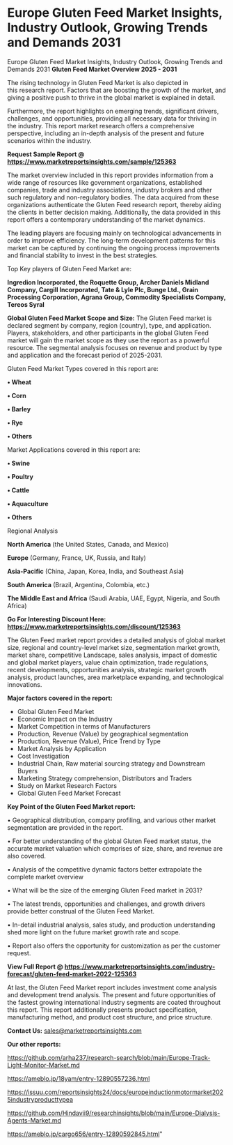 # Europe Gluten Feed Market Insights, Industry Outlook, Growing Trends and Demands 2031
 Europe Gluten Feed Market Insights, Industry Outlook, Growing Trends and Demands 2031
<Strong> Gluten Feed Market Overview 2025 - 2031</strong>

The rising technology in Gluten Feed Market is also depicted in this research report. Factors that are boosting the growth of the market, and giving a positive push to thrive in the global market is explained in detail.

Furthermore, the report highlights on emerging trends, significant drivers, challenges, and opportunities, providing all necessary data for thriving in the industry. This report market research offers a comprehensive perspective, including an in-depth analysis of the present and future scenarios within the industry.

<strong>Request Sample Report @ <a href=https://www.marketreportsinsights.com/sample/125363>https://www.marketreportsinsights.com/sample/125363</a></strong>

The market overview included in this report provides information from a wide range of resources like government organizations, established companies, trade and industry associations, industry brokers and other such regulatory and non-regulatory bodies. The data acquired from these organizations authenticate the Gluten Feed research report, thereby aiding the clients in better decision making. Additionally, the data provided in this report offers a contemporary understanding of the market dynamics.

The leading players are focusing mainly on technological advancements in order to improve efficiency. The long-term development patterns for this market can be captured by continuing the ongoing process improvements and financial stability to invest in the best strategies.

Top Key players of Gluten Feed Market are:

<strong>Ingredion Incorporated, the Roquette Group, Archer Daniels Midland Company, Cargill Incorporated, Tate & Lyle Plc, Bunge Ltd., Grain Processing Corporation, Agrana Group, Commodity Specialists Company, Tereos Syral</strong>

<strong><b>Global Gluten Feed Market Scope and Size:</b></strong>
The Gluten Feed market is declared segment by company, region (country), type, and application. Players, stakeholders, and other participants in the global Gluten Feed market will gain the market scope as they use the report as a powerful resource. The segmental analysis focuses on revenue and product by type and application and the forecast period of 2025-2031.

Gluten Feed Market Types covered in this report are:

<strong>• Wheat

• Corn

• Barley

• Rye

• Others</strong>

Market Applications covered in this report are:

<strong>• Swine

• Poultry

• Cattle

• Aquaculture

• Others</strong> 

Regional Analysis

<strong>North America</strong> (the United States, Canada, and Mexico)

<strong>Europe</strong> (Germany, France, UK, Russia, and Italy)

<strong>Asia-Pacific</strong> (China, Japan, Korea, India, and Southeast Asia)

<strong>South America</strong> (Brazil, Argentina, Colombia, etc.)

<strong>The Middle East and Africa</strong> (Saudi Arabia, UAE, Egypt, Nigeria, and South Africa)

<strong>Go For Interesting Discount Here: <a href=https://www.marketreportsinsights.com/discount/125363>https://www.marketreportsinsights.com/discount/125363</a></strong>

The Gluten Feed market report provides a detailed analysis of global market size, regional and country-level market size, segmentation market growth, market share, competitive Landscape, sales analysis, impact of domestic and global market players, value chain optimization, trade regulations, recent developments, opportunities analysis, strategic market growth analysis, product launches, area marketplace expanding, and technological innovations.

<strong><b>Major factors covered in the report:</b></strong>
<ul>
  <li>Global Gluten Feed Market </li>
  <li>Economic Impact on the Industry</li>
  <li>Market Competition in terms of Manufacturers</li>
  <li>Production, Revenue (Value) by geographical segmentation</li>
  <li>Production, Revenue (Value), Price Trend by Type</li>
  <li>Market Analysis by Application</li>
  <li>Cost Investigation</li>
  <li>Industrial Chain, Raw material sourcing strategy and Downstream Buyers</li>
  <li>Marketing Strategy comprehension, Distributors and Traders</li>
  <li>Study on Market Research Factors</li>
  <li>Global Gluten Feed Market Forecast</li>
</ul>

<strong><b>Key Point of the Gluten Feed Market report:</b></strong>

• Geographical distribution, company profiling, and various other market segmentation are provided in the report.

• For better understanding of the global Gluten Feed market status, the accurate market valuation which comprises of size, share, and revenue are also covered.

• Analysis of the competitive dynamic factors better extrapolate the complete market overview

• What will be the size of the emerging Gluten Feed market in 2031?

• The latest trends, opportunities and challenges, and growth drivers provide better construal of the Gluten Feed Market.

• In-detail industrial analysis, sales study, and production understanding shed more light on the future market growth rate and scope.

• Report also offers the opportunity for customization as per the customer request.

<strong><b>View Full Report @ <a href=https://www.marketreportsinsights.com/industry-forecast/gluten-feed-market-2022-125363>https://www.marketreportsinsights.com/industry-forecast/gluten-feed-market-2022-125363</a></b></strong>


At last, the Gluten Feed Market report includes investment come analysis and development trend analysis. The present and future opportunities of the fastest growing international industry segments are coated throughout this report. This report additionally presents product specification, manufacturing method, and product cost structure, and price structure.

<strong>Contact Us:</strong>
sales@marketreportsinsights.com

<strong>Our other reports:</strong>

<a href=https://github.com/arha237/research-search/blob/main/Europe-Track-Light-Monitor-Market.md>https://github.com/arha237/research-search/blob/main/Europe-Track-Light-Monitor-Market.md</a>

<a href=https://ameblo.jp/18yam/entry-12890557236.html>https://ameblo.jp/18yam/entry-12890557236.html</a>

<a href=https://issuu.com/reportsinsights24/docs/europeinductionmotormarket2025industryproducttypea>https://issuu.com/reportsinsights24/docs/europeinductionmotormarket2025industryproducttypea</a>

<a href=https://github.com/Hindavii9/researchinsights/blob/main/Europe-Dialysis-Agents-Market.md>https://github.com/Hindavii9/researchinsights/blob/main/Europe-Dialysis-Agents-Market.md</a>

<a href=https://ameblo.jp/cargo656/entry-12890592845.html>https://ameblo.jp/cargo656/entry-12890592845.html</a>"
